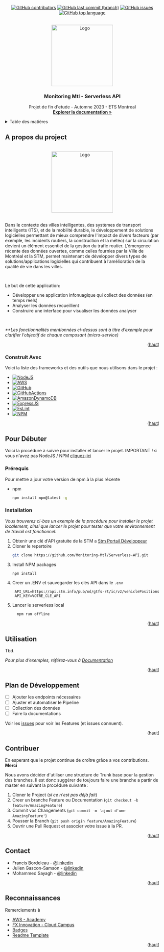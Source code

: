 <!-- Improved compatibility of haut link: See: https://github.com/othneildrew/Best-README-Template/pull/73 -->
<a name="readme-top"></a>
<!--
*** Thanks for checking out the Best-README-Template. If you have a suggestion
*** that would make this better, please fork the repo and create a pull request
*** or simply open an issue with the tag "enhancement".
*** Don't forget to give the project a star!
*** Thanks again! Now go create something AMAZING! :D
-->



<!-- SHIELDS PROJET -->
<!--
*** I'm using markdown "reference style" links for readability.
*** Reference links are enclosed in brackets [ ] instead of parentheses ( ).
*** See the bottom of this document for the declaration of the reference variables
*** for contributors-url, forks-url, etc. This is an optional, concise syntax you may use.
*** https://www.markdownguide.org/basic-syntax/#reference-style-links
-->

<div align="center">

  <a href="">![GitHub contributors](https://img.shields.io/github/contributors/Monitoring-Mtl/Serverless-API?color=green)</a>
  <a href="">![GitHub last commit (branch)](https://img.shields.io/github/last-commit/Monitoring-Mtl/Serverless-Api/master)</a>
  <a href="">![GitHub issues](https://img.shields.io/github/issues/Monitoring-Mtl/Serverless-API)</a>
  <a href="">![GitHub top language](https://img.shields.io/github/languages/top/Monitoring-Mtl/Serverless-Api)</a>

</div>
<!-- [![MIT License][license-shield]][license-url]
[![LinkedIn][linkedin-shield]][linkedin-url] -->




<!-- LOGO ETS -->
<br />
<div align="center">
  <a href="https://www.etsmtl.ca/">
    <img src="https://www.etsmtl.ca/getmedia/a38cc621-8248-453b-a24e-ff22bd68ada5/Logo_ETS_SansTypo_FR" alt="Logo" width="200" height="200">
  </a>

  <h3 align="center">Monitoring Mtl - Serverless API</h3>

  <p align="center">
    Projet de fin d'etude - Automne 2023 - ETS Montreal
    <br />
    <a href="https://github.com/Monitoring-Mtl/Serverless-API/wiki"><strong>Explorer la documentation »</strong></a>
  </p>
</div>



<!-- TABLE DES MATIÈRES -->
<details>
  <summary>Table des matières</summary>
  <ol>
    <li>
      <a href="#about-the-project">A propos du projet</a>
      <ul>
        <li><a href="#built-with">Construit avec</a></li>
      </ul>
    </li>
    <li>
      <a href="#pour-debuter">Pour débuter</a>
      <ul>
        <li><a href="#prerequis">Prérequis</a></li>
        <li><a href="#installation">Installation</a></li>
      </ul>
    </li>
    <li><a href="#utilisations">Utilisations</a></li>
    <li><a href="#plan de développement">Plan de développement</a></li>
    <li><a href="#contribuer">Contribuer</a></li>
    <li><a href="#contact">Contact</a></li>
    <li><a href="#reconnaissances">Reconnaissances</a></li>
  </ol>
</details>



<!-- A PROPOS DU PROJET -->
## A propos du project
</br>
<div align="center">
  <a href="https://www.etsmtl.ca/">
    <img src="https://github.com/Monitoring-Mtl/Serverless-API/assets/113111772/f4646e57-50f7-4394-a698-2e81f886870e" alt="Logo" width="200" height="200">
  </a>
</div>
</br>

Dans le contexte des villes intelligentes, des systèmes de transport intelligents (ITS), et de la mobilité
durable, le développement de solutions logicielles permettant de mieux comprendre l'impact de divers
facteurs (par exemple, les incidents routiers, la construction et la météo) sur la circulation devient un
élément essentiel de la gestion du trafic routier. L’émergence récente des données ouvertes, comme
celles fournies par la Ville de Montréal et la STM, permet maintenant de développer divers types de
solutions/applications logicielles qui contribuent à l’amélioration de la qualité de vie dans les villes.

</br>

Le but de cette application:
* Développer une application infonuagique qui collect des données (en temps réels)
* Analyser les données recueillient
* Construire une interface pour visualiser les données analyser

</br>

  _**Les fonctionnalités mentionnées ci-dessus sont à titre d'exemple pour clarifier l'objectif de chaque
composant (micro-service)_

<p align="right">(<a href="#readme-top">haut</a>)</p>

### Construit Avec

Voici la liste des frameworks et des outils que nous utilisons dans le projet : 

* [![NodeJS][NodeJS]][NodeJS-url]
* [![AWS][AWS]][AWS-url]
* [![GitHub][GitHub]][GitHub-url]
* [![GitHubActions][GitHubActions]][GitHubActions-url]
* [![AmazonDynamoDB][AmazonDynamoDB]][AmazonDynamoDB-url]
* [![ExpressJS][Express.js]][Express.js-url]
* [![EsLint][ESLint]][ESLint-url]
* [![NPM][NPM]][NPM-url]

<p align="right">(<a href="#readme-top">haut</a>)</p>



<!-- POUR DÉBUTER -->
## Pour Débuter

Voici la procédure à suivre pour installer et lancer le projet. IMPORTANT ! si vous n'avez pas NodeJS / NPM [cliquez-ici](https://nodejs.org/en)

### Prérequis

Pour mettre a jour votre version de npm à la plus récente
* npm
  ```sh
  npm install npm@latest -g
  ```

### Installation

_Vous trouverez ci-bas un exemple de la procédure pour installer le projet localement, ainsi que lancer le projet pour tester que votre environnement de travail est fonctionnel._

1. Obtenir une clé d'API gratuite de la STM a [Stm Portail Développeur](https://portail.developpeurs.stm.info/apihub/?_gl=1*15e9526*_ga*MTUwNTUwMzAzMi4xNjk1MDU5MDA1*_ga_37MDMXFX83*MTY5NjM0NDc3MC4xMi4wLjE2OTYzNDQ3NzAuNjAuMC4w#/login)
2. Cloner le repertoire
   ```sh
   git clone https://github.com/Monitoring-Mtl/Serverless-API.git
   ```
3. Install NPM packages
   ```sh
   npm install
   ```
4. Creer un .ENV et sauvegarder les clés API dans le `.env`
   ```.env
    API_URL=https://api.stm.info/pub/od/gtfs-rt/ic/v2/vehiclePositions
    API_KEY=VOTRE_CLE_API
   ```
5. Lancer le serverless local
   ```sh
     npm run offline
   ```

<p align="right">(<a href="#readme-top">haut</a>)</p>



<!-- EXAMPLES D'UTILISATION -->
## Utilisation

Tbd.

_Pour plus d'exemples, référez-vous à [Documentation](https://github.com/Monitoring-Mtl/Serverless-API/wiki)_

<p align="right">(<a href="#readme-top">haut</a>)</p>



<!-- PLAN -->
## Plan de Développement

- [ ] Ajouter les endpoints nécessaires
- [ ] Ajuster et automatiser le Pipeline
- [ ] Collection des données
- [ ] Faire la documentations

Voir les [issues](https://github.com/Monitoring-Mtl/Serverless-API/issues) pour voir les Features (et issues connuent).

<p align="right">(<a href="#readme-top">haut</a>)</p>



<!-- CONTRIBUER -->
## Contribuer

En esperant que le projet continue de croître grâce a vos contributions. **Merci**

Nous avons décider d'utiliser une structure de Trunk base pour la gestion des branches. Il est donc suggérer de toujours faire une branche a partir de master en suivant la procédure suivante :

1. Cloner le Project (_si ce n'est pas déjà fait_)
2. Creer un branche Feature ou Documentation (`git checkout -b feature/AmazingFeature`)
3. Commit vos Changements (`git commit -m 'ajout d'une AmazingFeature'`)
4. Pousser la Branch (`git push origin feature/AmazingFeature`)
5. Ouvrir une Pull Request et associer votre issue à la PR.

<p align="right">(<a href="#readme-top">haut</a>)</p>

<!-- CONTACT -->
## Contact

- Francis Bordeleau - [@linkedin](https://www.linkedin.com/in/francis-bordeleau-b2aa273/)
- Julien Gascon-Samson - [@linkedin](https://www.linkedin.com/in/julien-gascon-samson-4585b11a/)
- Mohammed Sayagh - [@linkedin](https://www.linkedin.com/in/mohammed-sayagh-24bab978/)

<p align="right">(<a href="#readme-top">haut</a>)</p>



<!-- RECONNAISSANCES -->
## Reconnaissances

Remerciements à 

  * [AWS - Academy](https://aws.amazon.com/)
  * [FX Innovation - Cloud Campus](https://www.fxinnovation.com/cloud-campus/)
  * [Badges](https://github.com/Ileriayo/markdown-badges#markdown-badges)
  * [Readme Template](https://github.com/othneildrew/Best-README-Template)

<p align="right">(<a href="#readme-top">haut</a>)</p>

<!-- A RAJOUTER DANS LE DOCUMENT

Données Ouverte iBUS - App
API Key : l7cb798b78334c48b2b6e4bd9513a221e9

#Decision Relative a GitHub

Expliquer pourquoi nous avons choisis le trunk-based development.

#Structure des branches

Les branches doivent etre nommber avec le numero de issue generer dans le kanban. Doive etre associer a un pull request documenter. -->


<!-- MARKDOWN LINKS & IMAGES -->
<!-- https://www.markdownguide.org/basic-syntax/#reference-style-links -->
[contributors-shield]: https://img.shields.io/github/contributors/othneildrew/Best-README-Template.svg?style=for-the-badge
[contributors-url]: https://github.com/Monitoring-Mtl/Serverless-API/graphs/contributors
[forks-shield]: https://img.shields.io/github/forks/othneildrew/Best-README-Template.svg?style=for-the-badge
[forks-url]: https://github.com/othneildrew/Best-README-Template/network/members
[stars-shield]: https://img.shields.io/github/stars/othneildrew/Best-README-Template.svg?style=for-the-badge
[stars-url]: https://github.com/othneildrew/Best-README-Template/stargazers
[issues-shield]: https://img.shields.io/github/issues/othneildrew/Best-README-Template.svg?style=for-the-badge
[issues-url]: https://github.com/othneildrew/Best-README-Template/issues
[license-shield]: https://img.shields.io/github/license/othneildrew/Best-README-Template.svg?style=for-the-badge
[license-url]: https://github.com/othneildrew/Best-README-Template/blob/master/LICENSE.txt
[linkedin-shield]: https://img.shields.io/badge/-LinkedIn-black.svg?style=for-the-badge&logo=linkedin&colorB=555
[linkedin-url]: https://linkedin.com/in/othneildrew
[product-screenshot]: images/screenshot.png
[NodeJS]: https://img.shields.io/badge/node.js-6DA55F?style=for-the-badge&logo=node.js&logoColor=white
[NodeJS-url]: https://nodejs.org/en
[AWS]: https://img.shields.io/badge/AWS-%23FF9900.svg?style=for-the-badge&logo=amazon-aws&logoColor=white
[AWS-url]: https://aws.amazon.com/
[GitHub]: https://img.shields.io/badge/github-%23121011.svg?style=for-the-badge&logo=github&logoColor=white
[GitHub-url]: https://www.github.com
[GitHubActions]: https://img.shields.io/badge/github%20actions-%232671E5.svg?style=for-the-badge&logo=githubactions&logoColor=white
[GitHubActions-url]: https://github.com/features/actions
[AmazonDynamoDB]: https://img.shields.io/badge/Amazon%20DynamoDB-4053D6?style=for-the-badge&logo=Amazon%20DynamoDB&logoColor=white
[AmazonDynamoDB-url]: https://aws.amazon.com/dynamodb/
[Express.js]: https://img.shields.io/badge/express.js-%23404d59.svg?style=for-the-badge&logo=express&logoColor=%2361DAFB
[Express.js-url]: https://expressjs.com/
[ESLint]: https://img.shields.io/badge/ESLint-4B3263?style=for-the-badge&logo=eslint&logoColor=white
[ESLint-url]: https://eslint.org/
[NPM]: https://img.shields.io/badge/NPM-%23CB3837.svg?style=for-the-badge&logo=npm&logoColor=white
[NPM-url]: https://www.npmjs.com/

